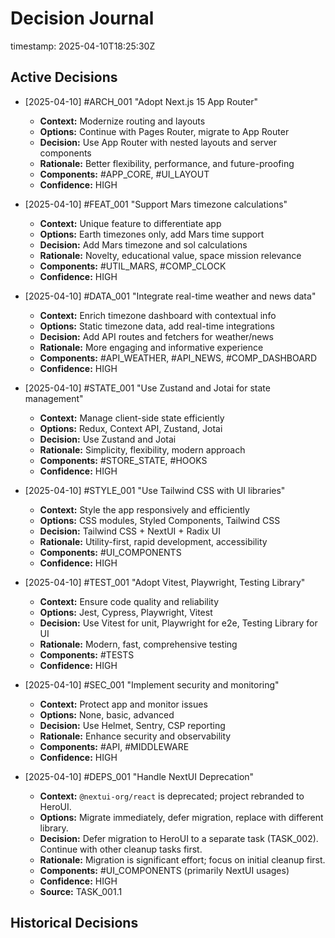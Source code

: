# Decision Journal
timestamp: 2025-04-10T18:25:30Z

## Active Decisions

- [2025-04-10] #ARCH_001 "Adopt Next.js 15 App Router"
  - **Context:** Modernize routing and layouts
  - **Options:** Continue with Pages Router, migrate to App Router
  - **Decision:** Use App Router with nested layouts and server components
  - **Rationale:** Better flexibility, performance, and future-proofing
  - **Components:** #APP_CORE, #UI_LAYOUT
  - **Confidence:** HIGH

- [2025-04-10] #FEAT_001 "Support Mars timezone calculations"
  - **Context:** Unique feature to differentiate app
  - **Options:** Earth timezones only, add Mars time support
  - **Decision:** Add Mars timezone and sol calculations
  - **Rationale:** Novelty, educational value, space mission relevance
  - **Components:** #UTIL_MARS, #COMP_CLOCK
  - **Confidence:** HIGH

- [2025-04-10] #DATA_001 "Integrate real-time weather and news data"
  - **Context:** Enrich timezone dashboard with contextual info
  - **Options:** Static timezone data, add real-time integrations
  - **Decision:** Add API routes and fetchers for weather/news
  - **Rationale:** More engaging and informative experience
  - **Components:** #API_WEATHER, #API_NEWS, #COMP_DASHBOARD
  - **Confidence:** HIGH

- [2025-04-10] #STATE_001 "Use Zustand and Jotai for state management"
  - **Context:** Manage client-side state efficiently
  - **Options:** Redux, Context API, Zustand, Jotai
  - **Decision:** Use Zustand and Jotai
  - **Rationale:** Simplicity, flexibility, modern approach
  - **Components:** #STORE_STATE, #HOOKS
  - **Confidence:** HIGH

- [2025-04-10] #STYLE_001 "Use Tailwind CSS with UI libraries"
  - **Context:** Style the app responsively and efficiently
  - **Options:** CSS modules, Styled Components, Tailwind CSS
  - **Decision:** Tailwind CSS + NextUI + Radix UI
  - **Rationale:** Utility-first, rapid development, accessibility
  - **Components:** #UI_COMPONENTS
  - **Confidence:** HIGH

- [2025-04-10] #TEST_001 "Adopt Vitest, Playwright, Testing Library"
  - **Context:** Ensure code quality and reliability
  - **Options:** Jest, Cypress, Playwright, Vitest
  - **Decision:** Use Vitest for unit, Playwright for e2e, Testing Library for UI
  - **Rationale:** Modern, fast, comprehensive testing
  - **Components:** #TESTS
  - **Confidence:** HIGH

- [2025-04-10] #SEC_001 "Implement security and monitoring"
  - **Context:** Protect app and monitor issues
  - **Options:** None, basic, advanced
  - **Decision:** Use Helmet, Sentry, CSP reporting
  - **Rationale:** Enhance security and observability
  - **Components:** #API, #MIDDLEWARE
  - **Confidence:** HIGH

- [2025-04-10] #DEPS_001 "Handle NextUI Deprecation"
  - **Context:** `@nextui-org/react` is deprecated; project rebranded to HeroUI.
  - **Options:** Migrate immediately, defer migration, replace with different library.
  - **Decision:** Defer migration to HeroUI to a separate task (TASK_002). Continue with other cleanup tasks first.
  - **Rationale:** Migration is significant effort; focus on initial cleanup first.
  - **Components:** #UI_COMPONENTS (primarily NextUI usages)
  - **Confidence:** HIGH
  - **Source:** TASK_001.1

## Historical Decisions
<!-- Add historical decisions here as project evolves -->
